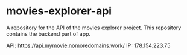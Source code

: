 # movies-explorer-api
A repository for the API of the movies explorer project. This repository contains the backend part of app.

API: https://api.mymovie.nomoredomains.work/
IP: 178.154.223.75
